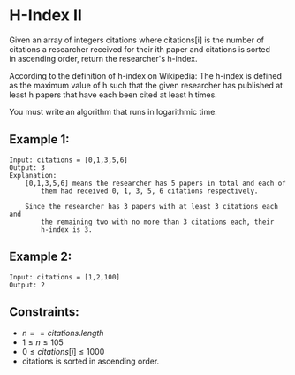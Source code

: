 # H-Index II

Given an array of integers citations where citations[i] is the number of  
citations a researcher received for their ith paper and citations is sorted  
in ascending order, return the researcher's h-index.

According to the definition of h-index on Wikipedia: The h-index is defined  
as the maximum value of h such that the given researcher has published at  
least h papers that have each been cited at least h times.

You must write an algorithm that runs in logarithmic time.

 

## Example 1:

    Input: citations = [0,1,3,5,6]
    Output: 3
    Explanation: 
        [0,1,3,5,6] means the researcher has 5 papers in total and each of  
            them had received 0, 1, 3, 5, 6 citations respectively.

        Since the researcher has 3 papers with at least 3 citations each and 
            the remaining two with no more than 3 citations each, their 
            h-index is 3.
    
## Example 2:

    Input: citations = [1,2,100]
    Output: 2

 

## Constraints:

* $n == citations.length$
* $1 \le n \le 105$
* $0 \le citations[i] \le 1000$
* citations is sorted in ascending order.

